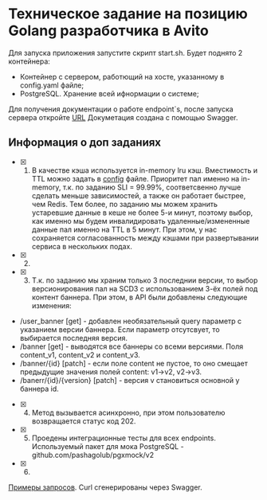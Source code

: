 # Техническое задание на позицию Golang разработчика в Avito

Для запуска приложения запустите скрипт start.sh. 
Будет поднято 2 контейнера:
- Контейнер с сервером, работющий на хосте, указанному в config.yaml файле;
- PostgreSQL. Хранение всей ифнормации о системе;

Для получения документации о работе endpoint`s, после запуска сервера откройте [URL](http://localhost:8080/swagger/index.html#/)
Докуметация создана с помощью Swagger. 

## Информация о доп заданиях

- [x] 1. В качестве кэша используется in-memory lru кэш. Вместимость и TTL можно задать в [config](configs/config.yaml) файле. Приоритет пал именно на in-memory, т.к. по заданию SLI = 99.99%, соответсвенно лучше сделать меньше зависимостей, а также он работает быстрее, чем Redis. Тем более, по заданию мы можем хранить устаревшие данные в кеше не более 5-и минут, поэтому выбор, как именно мы будем инвалидировать удаленные/измененные данные пал именно на TTL в 5 минут. При этом, у нас сохраняется согласованность между кэшами при развертывании сервиса в нескольких подах.
- [x] 2. 
- [x] 3. Т.к. по заданию мы храним только 3 последнии версии, то выбор версионирования пал на SCD3 с использованием 3-ёх полей под контент баннера. При этом, в API были добавлены следующие изменения: 
* /user_banner [get] - добавлен необязательный query параметр с указанием версии баннера. Если параметр отсутсвует, то выбирается последняя версия. 
* /banner [get] - выводятся все баннеры со всеми версиями. Поля content_v1, content_v2 и content_v3.
* /banner/{id} [patch] - если поле content не пустое, то оно смещает предыдущие значения полей content: v1->v2, v2->v3.
* /banerr/{id}/{version} [patch] - версия v становиться основной у баннера id.
- [x] 4. Метод вызывается асинхронно, при этом пользователю возвращается статус код 202.
- [x] 5. Проедены интеграционные тесты для всех endpoints. Используемый пакет для мока PostgreSQL - github.com/pashagolub/pgxmock/v2
- [x] 6.

[Примеры запросов](/examples/). Curl сгенерированы через Swagger.
